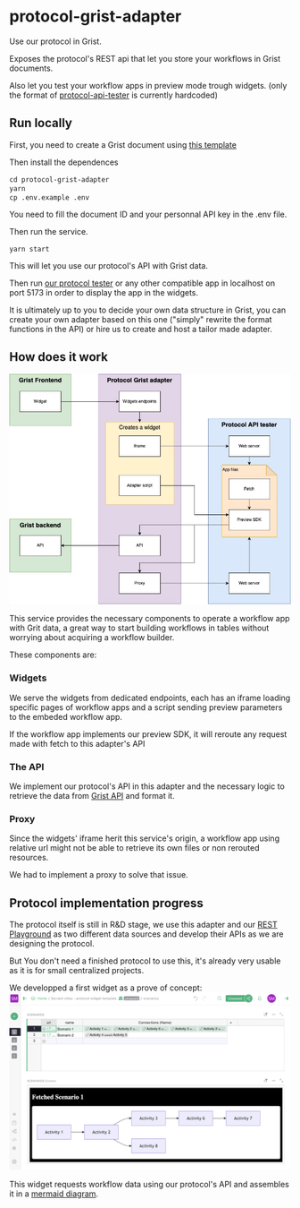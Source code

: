 # protocol-grist-adapter

Use our protocol in Grist.

Exposes the protocol's REST api that let you store your workflows in Grist documents.

Also let you test your workflow apps in preview mode trough widgets. (only the format of [protocol-api-tester](https://github.com/Servant-Cities/protocol-api-tester) is currently hardcoded)


## Run locally

First, you need to create a Grist document using [this template](https://docs.getgrist.com/cVrWhcVBTPrp/Servant-cities-protocol-widget-template?utm_id=share-doc) 

Then install the dependences

```
cd protocol-grist-adapter
yarn
cp .env.example .env
```

You need to fill the document ID and your personnal API key in the .env file.

Then run the service.

```
yarn start
```

This will let you use our protocol's API with Grist data.

Then run [our protocol tester](https://github.com/Servant-Cities/protocol-api-tester) or any other compatible app in localhost on port 5173 in order to display the app in the widgets.

It is ultimately up to you to decide your own data structure in Grist, you can create your own adapter based on this one ("simply" rewrite the format functions in the API) or hire us to create and host a tailor made adapter.


## How does it work

![Diagram showing what is explained in this document](https://github.com/Servant-Cities/protocol-grist-adapter/blob/main/doc/assets/how-it-works.jpg?raw=true)

This service provides the necessary components to operate a workflow app with Grit data, a great way to start building workflows in tables without worrying about acquiring a workflow builder.

These components are:


### Widgets

We serve the widgets from dedicated endpoints, each has an iframe loading specific pages of workflow apps and a script sending preview parameters to the embeded workflow app.

If the workflow app implements our preview SDK, it will reroute any request made with fetch to this adapter's API

### The API

We implement our protocol's API in this adapter and the necessary logic to retrieve the data from [Grist API](https://support.getgrist.com/api/#tag/records/operation/listRecords) and format it.


### Proxy

Since the widgets' iframe herit this service's origin, a workflow app using relative url might not be able to retrieve its own files or non rerouted resources. 

We had to implement a proxy to solve that issue.


## Protocol implementation progress

The protocol itself is still in R&D stage, we use this adapter and our [REST Playground](https://github.com/Servant-Cities/rest-api-playground-template) as two different data sources and develop their APIs as we are designing the protocol.

But You don't need a finished protocol to use this, it's already very usable as it is for small centralized projects.

We developped a first widget as a prove of concept:
![A screenshot of the widget introduced in this document](https://github.com/Servant-Cities/protocol-grist-adapter/blob/main/doc/assets/widget.png?raw=true)

This widget requests workflow data using our protocol's API and assembles it in a [mermaid diagram](https://mermaid.js.org/).